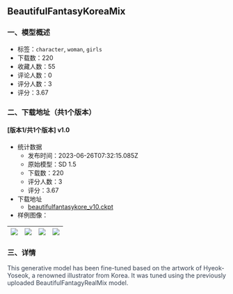 ## BeautifulFantasyKoreaMix
### 一、模型概述

- 标签：`character`, `woman`, `girls`
- 下载数：220
- 收藏人数：55
- 评论人数：0
- 评分人数：3
- 评分：3.67

### 二、下载地址（共1个版本）

#### [版本1/共1个版本] v1.0

- 统计数据
  - 发布时间：2023-06-26T07:32:15.085Z
  - 原始模型：SD 1.5
  - 下载数：220
  - 评分人数：3
  - 评分：3.67
- 下载地址
  - [beautifulfantasykore_v10.ckpt](https://civitai.com/api/download/models/104299)
- 样例图像：

| <img src="https://image.civitai.com/xG1nkqKTMzGDvpLrqFT7WA/29f83397-5902-4d9a-beaa-fb1497f8435c/width=450/1293469.jpeg" /> | <img src="https://image.civitai.com/xG1nkqKTMzGDvpLrqFT7WA/30393b28-77b7-4720-9f37-b5ac17c2704f/width=450/1293480.jpeg" /> | <img src="https://image.civitai.com/xG1nkqKTMzGDvpLrqFT7WA/3225c672-5ccc-4577-9334-21be2d8e64f1/width=450/1293481.jpeg" /> | <img src="https://image.civitai.com/xG1nkqKTMzGDvpLrqFT7WA/3aa4518b-89be-4912-b776-56b0fee4a3b5/width=450/1293486.jpeg" /> |
| ---- | ---- | ---- | ---- |


### 三、详情
<p><span style="color:rgb(55, 65, 81)">This generative model has been fine-tuned based on the artwork of Hyeok-Yoseok, a renowned illustrator from Korea. It was tuned using the previously uploaded BeautifulFantagyRealMix model.</span></p>